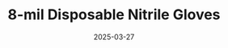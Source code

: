 ---
type: product
layout: product
date: 2025-03-27
sitemap:
  priority: 1
  changefreq: "weekly"

# SEO metadata
seoTitleSuffix: "Professional Mechanic Gloves Near Me"
seoDescription: >-
  Discover 8-mil nitrile gloves from Nutcracker Pro for Louisiana mechanics. Heavy-duty, FDA, ASTM, CE certified protection. Fast shipping, bulk deals for auto shops and dealerships in M, L, XL, XXL.

# Page content
title: "8-mil Disposable **Nitrile Gloves**"
titlePrefix: "Louisiana Mechanic Supplies"
subtitle: ""
description: >-
  Get heavy-duty 8-mil nitrile gloves built for Louisiana mechanics and auto shops. Textured grip, puncture-resistant, and FDA, ASTM, CE certified. Perfect for dealerships and service centers with fast shipping and bulk savings in M, L, XL, XXL sizes.

# benefitsContent
benefitsImages:
  - image: "/images/gloves/gallery-2.png"
    alt: "Louisiana mechanic 8-mil nitrile gloves"
  - image: "/images/gloves/product-details.jpg"
    alt: "Heavy-duty 8-mil nitrile gloves for auto shops"

benefitsBlocks:
  - title: "Cost-Saving Bulk Deals in Louisiana"
    text: >-
      Slash costs with bulk pricing on 8-mil nitrile gloves, ideal for Louisiana auto shops. Replace gloves often without breaking the bank, ensuring hygiene and safety for mechanics statewide.
  - title: "Heavy-Duty Protection for Mechanics"
    text: >-
      8-mil thickness resists punctures from sharp tools and parts. Louisiana technicians trust these gloves for oil, chemical, and grease protection during tough automotive jobs.
  - title: "Louisiana Safety Standards Met"
    text: >-
      FDA, ASTM, and CE certified, these gloves meet strict safety rules. Louisiana service centers rely on them for compliance and top-tier hand protection every day.
  - title: "Perfect Fit for All Louisiana Techs"
    text: >-
      Available in M, L, XL, and XXL, these gloves fit every mechanic in Louisiana snugly. Boost safety and comfort with sizes that work for your whole team.
  - title: "All-Day Comfort for Auto Shops"
    text: >-
      Latex-free and ergonomic, these gloves cut fatigue and allergy risks. Louisiana mechanics wear them all shift long for consistent, reliable protection.
  - title: "Easy Movement with Shop-Grade Gloves"
    text: >-
      Handle small parts and fasteners with ease. These 8-mil gloves offer flexibility and strength, perfect for Louisiana dealerships and repair shops.
  - title: "Fast Shipping Across Louisiana"
    text: >-
      Get bulk mechanic gloves delivered fast to Louisiana garages. Keep your service bays stocked with high-performance gloves for daily automotive tasks.
  - title: "Eco-Friendly Choice for Shops"
    text: >-
      Latex-free and durable, these gloves reduce waste in Louisiana service centers. A smart, green pick for mechanics needing professional-grade gear.
  - title: "Wholesale Savings for Dealerships"
    text: >-
      Louisiana dealerships save big with wholesale 8-mil gloves. Stock up on premium nitrile gloves for less, keeping your maintenance team ready for action.

# testimonials section
testimonials:
  title: ""
  items:
    - name: "Mike."
      text: >-
        These gloves are a game-changer for my shop in Baton Rouge. They’re tough enough for brake jobs and don’t rip easy. Fit great too—I got XL and they’re spot on. Fast shipping to Louisiana is a big plus. Best gloves I’ve used in years!
    - name: "Jenny"
      text: >-
        I run a small garage in New Orleans, and these 8-mil gloves are perfect. They hold up to grease and sharp edges, and my hands don’t get tired wearing them all day. Bulk price is awesome—saves me a ton!
    - name: "RayD"
      text: >-
        Been using these gloves at my dealership in Shreveport. They’re strong and comfy, though I sweat a bit after a while. Still, they don’t tear like the cheap ones, and delivery was quick. Good deal for the money.
    - name: "Tina from Lafayette"
      text: >-
        I’m a mechanic in Lafayette, and these gloves rock. They grip well, even with oily parts, and I haven’t ripped one yet. Size L fits me perfect. Glad I found a Louisiana supplier with fast shipping!
    - name: "Carlos Gomez"
      text: >-
        These gloves are solid for my auto shop in Monroe. They’re thick but let me handle small bolts easy. Bulk order saved me cash, and they got here fast. My crew loves them too!
    - name: "SK"
      text: >-
        I use these in my Lake Charles service bay. They’re tough as nails—no rips even with rough metal. Fit snug in Medium, and the price can’t be beat. Louisiana mechanics need these!
    - name: "Alexandria"
      text: >-
        Ordered these for my Houma garage. They’re great for heavy jobs like diesel work—don’t tear and keep my hands clean. Shipping was quick, and the bulk deal’s a steal. Happy customer!
    - name: "Owner"
      text: >-
        My shop switched to these gloves, and they’re awesome. Strong, comfy, and no allergies since they’re latex-free. Got them fast, and the price works for us. Big win!
    - name: "Jake"
      text: >-
        These gloves are perfect for my Kenner dealership. They stand up to chemicals and sharp stuff, and the grip’s solid. Large fits me good, and bulk shipping to Louisiana was fast. Worth it!

# FAQ section
faq:
  titleColored: "F.A.Q."
  questions:
    - question: "Are these gloves tough enough for mechanics?"
      answer: >-
        Yes, our 8-mil nitrile gloves are built for heavy-duty automotive work. Mechanics trust them for puncture resistance and durability against oil, grease, and sharp tools in busy shops.
    - question: "How fast can I get these gloves in Louisiana?"
      answer: >-
        We offer fast shipping across Louisiana, so your auto shop or dealership gets bulk 8-mil gloves quick. Keep your service bays stocked with professional-grade gear without delays.
    - question: "Do these gloves meet safety rules for Louisiana shops?"
      answer: >-
        Absolutely. Certified by FDA, ASTM, and CE, these gloves meet strict safety standards. Louisiana service centers use them to stay compliant while protecting their techs.
    - question: "Can I order bulk gloves for my Louisiana dealership?"
      answer: >-
        Yes, we provide wholesale 8-mil nitrile gloves with big savings. Louisiana dealerships stock up easily online, ensuring supply security for all your maintenance needs.
    - question: "Will these gloves fit my whole team?"
      answer: >-
        With M, L, XL, and XXL sizes, our gloves fit every mechanic. A proper fit boosts safety and comfort for your auto shop or service center crew.
    - question: "Are these gloves worth it for garages?"
      answer: >-
        Definitely. Low-cost, high-performance 8-mil gloves save money and last longer. Garages get bulk deals and fast delivery, making them a smart pick for daily use.
    - question: "How do these gloves help auto shops save?"
      answer: >-
        Bulk pricing cuts costs by up to 50% compared to market rates. Auto shops replace gloves often without overspending, keeping budgets tight and safety high.
    - question: "Can I trust the quality for service bays?"
      answer: >-
        Yes, every glove is tested for durability and strength. Service bays rely on these shop-grade nitrile gloves for consistent protection in tough conditions.

---